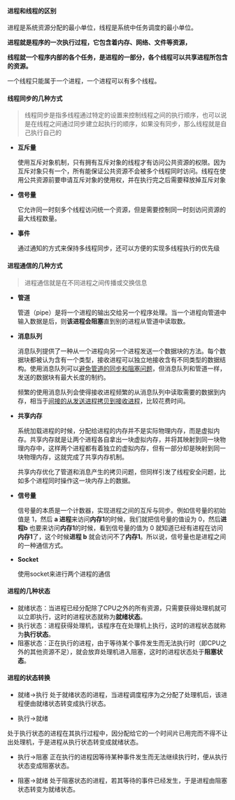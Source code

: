 #### 进程和线程的区别

进程是系统资源分配的最小单位，线程是系统中任务调度的最小单位。

**进程就是程序的一次执行过程，它包含着内存、网络、文件等资源，**

**线程就一个程序内部的各个任务，是进程的一部分，各个线程可以共享进程所包含的资源。**

一个线程只能属于一个进程，一个进程可以有多个线程。



#### 线程同步的几种方式

> 线程同步是指多线程通过特定的设置来控制线程之间的执行顺序，也可以说是在线程之间通过同步建立起执行的顺序，如果没有同步，那么线程就是自己执行自己的

- **互斥量**

  使用互斥对象机制，只有拥有互斥对象的线程才有访问公共资源的权限。因为互斥对象只有一个，所有能保证公共资源不会被多个线程同时访问。线程在使用公共资源前要申请互斥对象的使用权，并在执行完之后需要释放掉互斥对象

- **信号量**

  它允许同一时刻多个线程访问统一个资源，但是需要控制同一时刻访问资源的最大线程数量。

- **事件**

  通过通知的方式来保持多线程同步，还可以方便的实现多线程执行的优先级

  

#### 进程通信的几种方式

> 进程通信就是在不同进程之间传播或交换信息

- **管道**

  管道（pipe）是将一个进程的输出交给另一个程序处理。当一个进程向管道中输入数据是后，则**该进程会阻塞**直到别的进程从管道中读取数。

- **消息队列**

  消息队列提供了一种从一个进程向另一个进程发送一个数据块的方法。每个数据块都被认为含有一个类型，接收进程可以独立地接收含有不同类型的数据结构。使用消息队列可以<u>避免管道的同步和阻塞问题</u>，但消息队列和管道一样，发送的数据块有最大长度的制约。

  频繁的使用消息队列会使得接收进程频繁的从消息队列中读取需要的数据到内存，相当于<u>间接的从发送进程拷贝到接收进程</u>，比较花费时间。

- **共享内存**

  系统加载进程的时候，分配给进程的内存并不是实际物理内存，而是虚拟内存。共享内存就是让两个进程各自拿出一块虚拟内存，并将其映射到同一块物理内存中，这样两个进程都有着独立的虚拟内存，但有一部分却是映射到同一块物理内存，这就完成了共享内存机制。

  共享内存优化了管道和消息产生的拷贝问题，但同样引发了线程安全问题，比如多个进程同时操作这一块内存上的数据。

- **信号量**

  信号量的本质是一个计数器，实现进程之间的互斥与同步。例如信号量的初始值是 1，然后 **a 进程**来访问**内存1**的时候，我们就把信号量的值设为 0，然后**进程b** 也要来访问**内存1**的时候，看到信号量的值为 0 就知道已经有进程在访问**内存1**了，这个时候**进程 b** 就会访问不了**内存1**。所以说，信号量也是进程之间的一种通信方式。

- **Socket**

  使用socket来进行两个进程的通信

  

#### 进程的几种状态

- 就绪状态：当进程已经分配除了CPU之外的所有资源，只需要获得处理机就可以立即执行，这时的进程状态就称为**就绪状态**。
- 执行状态：进程获得处理机，该程序在在处理机上执行，这时的进程状态就称为**执行状态**。
- 阻塞状态：正在执行的进程，由于等待某个事件发生而无法执行时（即CPU之外的其他资源不足），就会放弃处理机进入阻塞，这时的进程状态处于**阻塞状态**。



#### 进程的状态转换

-  就绪→执行
  处于就绪状态的进程，当进程调度程序为之分配了处理机后，该进程便由就绪状态转变成执行状态。

-  执行→就绪

  处于执行状态的进程在其执行过程中，因分配给它的一个时间片已用完而不得不让出处理机，于是进程从执行状态转变成就绪状态。

- 执行→阻塞
  正在执行的进程因等待某种事件发生而无法继续执行时，便从执行状态变成阻塞状态。

- 阻塞→就绪
  处于阻塞状态的进程，若其等待的事件已经发生，于是进程由阻塞状态转变为就绪状态。
